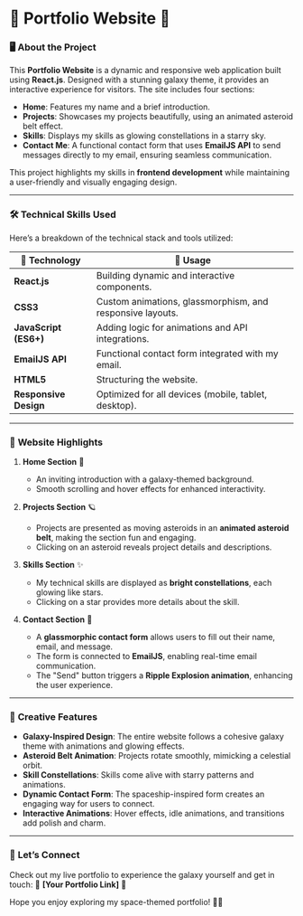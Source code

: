 # 🚀 **Portfolio Website** 🌌  

### 🖥️ About the Project  
This **Portfolio Website** is a dynamic and responsive web application built using **React.js**. Designed with a stunning galaxy theme, it provides an interactive experience for visitors. The site includes four sections:  
- **Home**: Features my name and a brief introduction.  
- **Projects**: Showcases my projects beautifully, using an animated asteroid belt effect.  
- **Skills**: Displays my skills as glowing constellations in a starry sky.  
- **Contact Me**: A functional contact form that uses **EmailJS API** to send messages directly to my email, ensuring seamless communication.  

This project highlights my skills in **frontend development** while maintaining a user-friendly and visually engaging design.  

---

### 🛠️ **Technical Skills Used**  
Here’s a breakdown of the technical stack and tools utilized:  

| 🌟 **Technology**         | 🌌 **Usage**                                              |  
|----------------------------|-----------------------------------------------------------|  
| **React.js**               | Building dynamic and interactive components.              |  
| **CSS3**                   | Custom animations, glassmorphism, and responsive layouts. |  
| **JavaScript (ES6+)**      | Adding logic for animations and API integrations.         |  
| **EmailJS API**            | Functional contact form integrated with my email.         |  
| **HTML5**                  | Structuring the website.                                  |  
| **Responsive Design**      | Optimized for all devices (mobile, tablet, desktop).      |  

---

### 🌌 **Website Highlights**  
1. **Home Section** 🌠  
   - An inviting introduction with a galaxy-themed background.  
   - Smooth scrolling and hover effects for enhanced interactivity.  

2. **Projects Section** 🪐  
   - Projects are presented as moving asteroids in an **animated asteroid belt**, making the section fun and engaging.  
   - Clicking on an asteroid reveals project details and descriptions.  

3. **Skills Section** ✨  
   - My technical skills are displayed as **bright constellations**, each glowing like stars.  
   - Clicking on a star provides more details about the skill.  

4. **Contact Section** 📩  
   - A **glassmorphic contact form** allows users to fill out their name, email, and message.  
   - The form is connected to **EmailJS**, enabling real-time email communication.  
   - The "Send" button triggers a **Ripple Explosion animation**, enhancing the user experience.  

---

### 🎨 **Creative Features**  
- **Galaxy-Inspired Design**: The entire website follows a cohesive galaxy theme with animations and glowing effects.  
- **Asteroid Belt Animation**: Projects rotate smoothly, mimicking a celestial orbit.  
- **Skill Constellations**: Skills come alive with starry patterns and animations.  
- **Dynamic Contact Form**: The spaceship-inspired form creates an engaging way for users to connect.  
- **Interactive Animations**: Hover effects, idle animations, and transitions add polish and charm.  

---

### 💌 **Let’s Connect**  
Check out my live portfolio to experience the galaxy yourself and get in touch: 🌟 **[Your Portfolio Link]** 🌟  

Hope you enjoy exploring my space-themed portfolio! 🌌✨  
